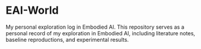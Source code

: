 # EAI-World
My personal exploration log in Embodied AI.
This repository serves as a personal record of my exploration in Embodied AI, including literature notes, baseline reproductions, and experimental results.

